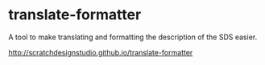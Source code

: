 # translate-formatter
A tool to make translating and formatting the description of the SDS easier.

http://scratchdesignstudio.github.io/translate-formatter
